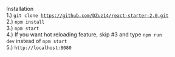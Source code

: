 Installation<br>
1.) <code>git clone https://github.com/DZuz14/react-starter-2.0.git</code><br>
2.) <code>npm install</code> <br>
3.) <code>npm start</code> <br>
4.) If you want hot reloading feature, skip #3 and type <code>npm run dev</code> instead of <code>npm start</code><br />
5.) <code>http://localhost:8080</code>

